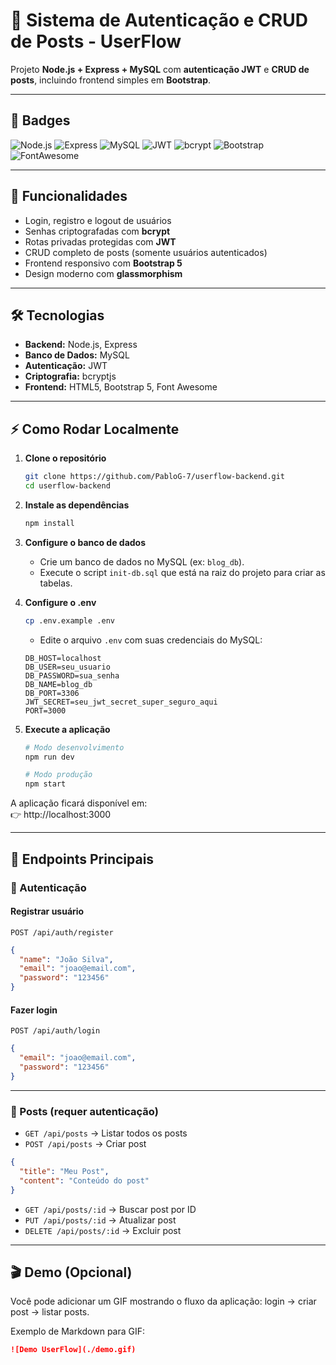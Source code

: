 # 🔐 Sistema de Autenticação e CRUD de Posts - UserFlow

Projeto **Node.js + Express + MySQL** com **autenticação JWT** e **CRUD de posts**, incluindo frontend simples em **Bootstrap**.

---

## 📌 Badges

![Node.js](https://img.shields.io/badge/Node.js-339933?style=for-the-badge&logo=node.js&logoColor=white)
![Express](https://img.shields.io/badge/Express.js-000000?style=for-the-badge&logo=express&logoColor=white)
![MySQL](https://img.shields.io/badge/MySQL-005C84?style=for-the-badge&logo=mysql&logoColor=white)
![JWT](https://img.shields.io/badge/JWT-black?style=for-the-badge&logo=jsonwebtokens)
![bcrypt](https://img.shields.io/badge/bcrypt-005C84?style=for-the-badge)
![Bootstrap](https://img.shields.io/badge/Bootstrap-7952B3?style=for-the-badge&logo=bootstrap&logoColor=white)
![FontAwesome](https://img.shields.io/badge/Font_Awesome-339AF0?style=for-the-badge&logo=fontawesome&logoColor=white)

---

## 🚀 Funcionalidades

- Login, registro e logout de usuários  
- Senhas criptografadas com **bcrypt**  
- Rotas privadas protegidas com **JWT**  
- CRUD completo de posts (somente usuários autenticados)  
- Frontend responsivo com **Bootstrap 5**  
- Design moderno com **glassmorphism**  

---

## 🛠️ Tecnologias

- **Backend:** Node.js, Express  
- **Banco de Dados:** MySQL  
- **Autenticação:** JWT  
- **Criptografia:** bcryptjs  
- **Frontend:** HTML5, Bootstrap 5, Font Awesome  

---

## ⚡ Como Rodar Localmente

1. **Clone o repositório**
    ```bash
    git clone https://github.com/PabloG-7/userflow-backend.git
    cd userflow-backend
    ```

2. **Instale as dependências**
    ```bash
    npm install
    ```

3. **Configure o banco de dados**
    - Crie um banco de dados no MySQL (ex: `blog_db`).
    - Execute o script `init-db.sql` que está na raiz do projeto para criar as tabelas.

4. **Configure o .env**
    ```bash
    cp .env.example .env
    ```
    - Edite o arquivo `.env` com suas credenciais do MySQL:

    ```env
    DB_HOST=localhost
    DB_USER=seu_usuario
    DB_PASSWORD=sua_senha
    DB_NAME=blog_db
    DB_PORT=3306
    JWT_SECRET=seu_jwt_secret_super_seguro_aqui
    PORT=3000
    ```

5. **Execute a aplicação**
    ```bash
    # Modo desenvolvimento
    npm run dev

    # Modo produção
    npm start
    ```

A aplicação ficará disponível em:  
👉 http://localhost:3000

---

## 📖 Endpoints Principais

### 🔑 Autenticação

#### Registrar usuário
`POST /api/auth/register`

```json
{
  "name": "João Silva",
  "email": "joao@email.com",
  "password": "123456"
}
```

#### Fazer login
`POST /api/auth/login`

```json
{
  "email": "joao@email.com",
  "password": "123456"
}
```

---

### 📝 Posts (requer autenticação)

- `GET /api/posts` → Listar todos os posts
- `POST /api/posts` → Criar post

```json
{
  "title": "Meu Post",
  "content": "Conteúdo do post"
}
```

- `GET /api/posts/:id` → Buscar post por ID
- `PUT /api/posts/:id` → Atualizar post
- `DELETE /api/posts/:id` → Excluir post

---

## 🎬 Demo (Opcional)

Você pode adicionar um GIF mostrando o fluxo da aplicação: login → criar post → listar posts.

Exemplo de Markdown para GIF:

```markdown
![Demo UserFlow](./demo.gif)
```
